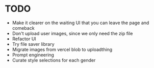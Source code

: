 # TODO

- Make it clearer on the waiting UI that you can leave the page and comeback
- Don't upload user images, since we only need the zip file
- Refactor UI
- Try file saver library
- Migrate images from vercel blob to uploadthing
- Prompt engineering
- Curate style selections for each gender

